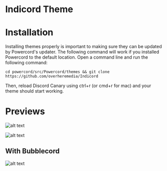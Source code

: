 # Indicord Theme

# Installation

Installing themes properly is important to making sure they can be updated by Powercord's updater. The following command will work if you installed Powercord to the default location. 
Open a command line and run the following command: 

`cd powercord/src/Powercord/themes && git clone https://github.com/overheremedia/Indicord`

Then, reload Discord Canary using ctrl+r (or cmd+r for mac) and your theme should start working.

# Previews

![alt text](https://imgshare.io/images/2021/03/13/Untitled---2021-03-11T142046.306.png)

![alt text](https://imgshare.io/images/2021/03/13/image.png)

## With Bubblecord

![alt text](https://imgshare.io/images/2021/03/14/imageaabdec7604fc136b.png)

